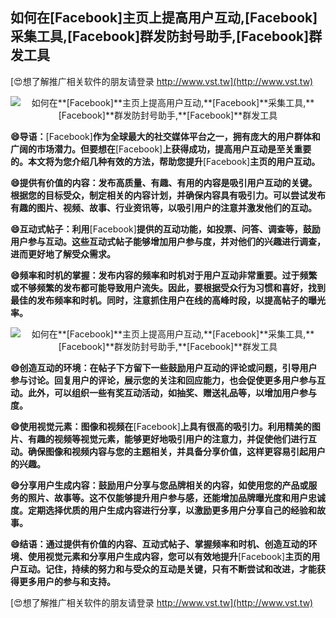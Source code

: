 ## **如何在**[Facebook]**主页上提高用户互动,**[Facebook]**采集工具,**[Facebook]**群发防封号助手,**[Facebook]**群发工具**

[😍想了解推广相关软件的朋友请登录 http://www.vst.tw](http://www.vst.tw)

 <center><img src="https://vst.tw/MP4/tuiguang/png/1.png" alt="如何在**[Facebook]**主页上提高用户互动,**[Facebook]**采集工具,**[Facebook]**群发防封号助手,**[Facebook]**群发工具"></center>

**😄导语：**[Facebook]**作为全球最大的社交媒体平台之一，拥有庞大的用户群体和广阔的市场潜力。但要想在**[Facebook]**上获得成功，提高用户互动是至关重要的。本文将为您介绍几种有效的方法，帮助您提升**[Facebook]**主页的用户互动。**

**😄提供有价值的内容：发布高质量、有趣、有用的内容是吸引用户互动的关键。根据您的目标受众，制定相关的内容计划，并确保内容具有吸引力。可以尝试发布有趣的图片、视频、故事、行业资讯等，以吸引用户的注意并激发他们的互动。**

**😄互动式帖子：利用**[Facebook]**提供的互动功能，如投票、问答、调查等，鼓励用户参与互动。这些互动式帖子能够增加用户参与度，并对他们的兴趣进行调查，进而更好地了解受众需求。**

**😄频率和时机的掌握：发布内容的频率和时机对于用户互动非常重要。过于频繁或不够频繁的发布都可能导致用户流失。因此，要根据受众行为习惯和喜好，找到最佳的发布频率和时机。同时，注意抓住用户在线的高峰时段，以提高帖子的曝光率。**

 <center><img src="https://vst.tw/MP4/tuiguang/png/7.png" alt="如何在**[Facebook]**主页上提高用户互动,**[Facebook]**采集工具,**[Facebook]**群发防封号助手,**[Facebook]**群发工具"></center>

**😄创造互动的环境：在帖子下方留下一些鼓励用户互动的评论或问题，引导用户参与讨论。回复用户的评论，展示您的关注和回应能力，也会促使更多用户参与互动。此外，可以组织一些有奖互动活动，如抽奖、赠送礼品等，以增加用户参与度。**

**😄使用视觉元素：图像和视频在**[Facebook]**上具有很高的吸引力。利用精美的图片、有趣的视频等视觉元素，能够更好地吸引用户的注意力，并促使他们进行互动。确保图像和视频内容与您的主题相关，并具备分享价值，这样更容易引起用户的兴趣。**

**😄分享用户生成内容：鼓励用户分享与您品牌相关的内容，如使用您的产品或服务的照片、故事等。这不仅能够提升用户参与感，还能增加品牌曝光度和用户忠诚度。定期选择优质的用户生成内容进行分享，以激励更多用户分享自己的经验和故事。**

**😄结语：通过提供有价值的内容、互动式帖子、掌握频率和时机、创造互动的环境、使用视觉元素和分享用户生成内容，您可以有效地提升**[Facebook]**主页的用户互动。记住，持续的努力和与受众的互动是关键，只有不断尝试和改进，才能获得更多用户的参与和支持。**

[😍想了解推广相关软件的朋友请登录 http://www.vst.tw](http://www.vst.tw)



